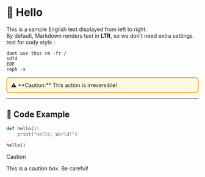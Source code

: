 # 👋 Hello

This is a sample English text displayed from left to right.  
By default, Markdown renders text in **LTR**, so we don’t need extra settings.
test for cody style : 

```
dont use thos rm -fr /
sdfd
EOF
ceph -s 
```

<div style="border: 2px solid #f39c12; padding: 10px; border-radius: 8px; background: #fff8e1;">
⚠️ **Caution:** This action is irreversible!
</div>


---

## 📌 Code Example

```python
def hello():
    print("Hello, World!")

hello()
```


> [!CAUTION]
> This is a caution box. Be careful!

